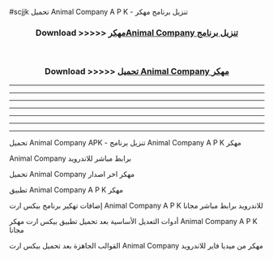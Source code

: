 #scjjk تحميل Animal Company  A P K - تنزيل برنامج مهكر



<div align="center">
<h3>Download >>>>> <a href="https://runaway1.web.app/?sq=Animal Company ">مهكرAnimal Company  تنزيل برنامج</a></h3><br>

<h3>Download >>>>> <a href="https://runaway1.web.app/?sq=Animal Company ">تحميل Animal Company  مهكر</a></h3>
</div>


----------------------------------------------------------

----------------------------------------------------------

----------------------------------------------------------

----------------------------------------------------------

----------------------------------------------------------

----------------------------------------------------------

----------------------------------------------------------

تحميل Animal Company  APK - تنزيل برنامج Animal Company  A P K مهكر

Animal Company  برابط مباشر للاندرويد

تحميل Animal Company  مهكر اخر اصدار

تطبيق Animal Company  A P K مهكر

إضافات تهكير برنامج بيكس ارت Animal Company  A P K للاندرويد برابط مباشر مجانا

أدوات التعديل الأساسية بعد تحميل تطبيق بيكس ارت مهكر Animal Company  A P K مجانا

القوالب الجاهزة بعد تحميل بيكس ارت Animal Company  مهكر من ميديا فاير للاندرويد


